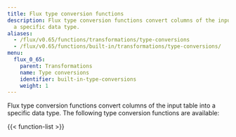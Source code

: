 ```yaml
---
title: Flux type conversion functions
description: Flux type conversion functions convert columns of the input table into
  a specific data type.
aliases:
  - /flux/v0.65/functions/transformations/type-conversions
  - /flux/v0.65/functions/built-in/transformations/type-conversions/
menu:
  flux_0_65:
    parent: Transformations
    name: Type conversions
    identifier: built-in-type-conversions
    weight: 1
---
```


Flux type conversion functions convert columns of the input table into a specific data type.
The following type conversion functions are available:

{{< function-list >}}
